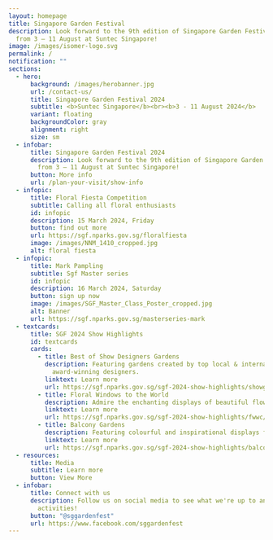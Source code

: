 ```yaml
---
layout: homepage
title: Singapore Garden Festival
description: Look forward to the 9th edition of Singapore Garden Festival (SGF)
  from 3 – 11 August at Suntec Singapore!
image: /images/isomer-logo.svg
permalink: /
notification: ""
sections:
  - hero:
      background: /images/herobanner.jpg
      url: /contact-us/
      title: Singapore Garden Festival 2024
      subtitle: <b>Suntec Singapore</b><br><b>3 - 11 August 2024</b>
      variant: floating
      backgroundColor: gray
      alignment: right
      size: sm
  - infobar:
      title: Singapore Garden Festival 2024
      description: Look forward to the 9th edition of Singapore Garden Festival (SGF)
        from 3 – 11 August at Suntec Singapore!
      button: More info
      url: /plan-your-visit/show-info
  - infopic:
      title: Floral Fiesta Competition
      subtitle: Calling all floral enthusiasts
      id: infopic
      description: 15 March 2024, Friday
      button: find out more
      url: https://sgf.nparks.gov.sg/floralfiesta
      image: /images/NNM_1410_cropped.jpg
      alt: floral fiesta
  - infopic:
      title: Mark Pampling
      subtitle: Sgf Master series
      id: infopic
      description: 16 March 2024, Saturday
      button: sign up now
      image: /images/SGF_Master_Class_Poster_cropped.jpg
      alt: Banner
      url: https://sgf.nparks.gov.sg/masterseries-mark
  - textcards:
      title: SGF 2024 Show Highlights
      id: textcards
      cards:
        - title: Best of Show Designers Gardens
          description: Featuring gardens created by top local & international
            award-winning designers.
          linktext: Learn more
          url: https://sgf.nparks.gov.sg/sgf-2024-show-highlights/showgardens/
        - title: Floral Windows to the World
          description: Admire the enchanting displays of beautiful flowers.
          linktext: Learn more
          url: https://sgf.nparks.gov.sg/sgf-2024-show-highlights/fwwc/
        - title: Balcony Gardens
          description: Featuring colourful and inspirational displays for apartment owners.
          linktext: Learn more
          url: https://sgf.nparks.gov.sg/sgf-2024-show-highlights/balcony/
  - resources:
      title: Media
      subtitle: Learn more
      button: View More
  - infobar:
      title: Connect with us
      description: Follow us on social media to see what we're up to and join in our
        activities!
      button: "@sggardenfest"
      url: https://www.facebook.com/sggardenfest
---
```


